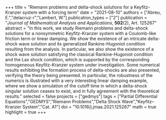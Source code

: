 +++
title = "Riemann problems and delta-shock solutions for a Keyfitz-Kranzer system with a forcing term"
date = "2021-08-10"
authors = ["Abreu, E.","delacruz-r","Lambert, W."]
publication_types = ["2"]
publication = "*Journal of Mathematical Analysis and Applications*, **502**(2), Art. 125267"
abstract = "In this work, we study Riemann problems and delta-shock solutions for a nonsymmetric Keyfitz-Kranzer system with a Coulomb-like friction term or linear damping. We show the existence of an intricate delta-shock wave solution and its generalized Rankine-Hugoniot condition resulting from the analysis. In particular, we also show the existence of a shock wave solution satisfying the classical Rankine-Hugoniot condition and the Lax shock condition, which is supported by the corresponding homogeneous Keyfitz-Kranzer system under investigation. Some numerical results exhibiting the formation process of delta-shocks are also presented, verifying the theory being presented. In particular, the robustness of the numerics is illustrated with a very interesting linear damping example, where we show a simulation of the cutoff time in which a delta-shock singular solution ceases to exist, and in fully agreement with the theoretical results."
selected = false
projects = ["gedmys"]
tags = ["Partial Differential Equations","GEDMYS","Riemann Problems","Delta Shock Wave","Keyfitz–Kranzer System","Cat. A1"]
doi = "10.1016/j.jmaa.2021.125267"
math = true
highlight = true
+++
